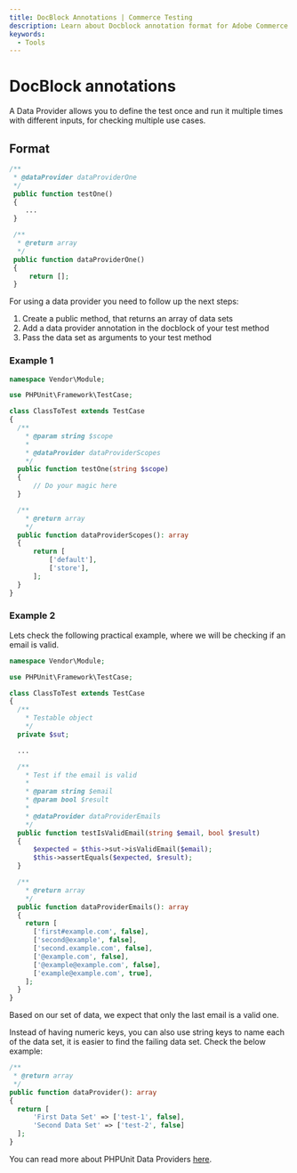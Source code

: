 ```yaml
---
title: DocBlock Annotations | Commerce Testing
description: Learn about Docblock annotation format for Adobe Commerce and Magento Open Source code.
keywords:
  - Tools
---
```


# DocBlock annotations

A Data Provider allows you to define the test once and run it multiple times with different inputs, for checking multiple use cases.

## Format

```php
/**
 * @dataProvider dataProviderOne
 */
 public function testOne()
 {
    ...
 }

 /**
  * @return array
  */
 public function dataProviderOne()
 {
     return [];
 }
```

For using a data provider you need to follow up the next steps:

1. Create a public method, that returns an array of data sets
1. Add a data provider annotation in the docblock of your test method
1. Pass the data set as arguments to your test method

### Example 1

```php
namespace Vendor\Module;

use PHPUnit\Framework\TestCase;

class ClassToTest extends TestCase
{
  /**
    * @param string $scope
    *
    * @dataProvider dataProviderScopes
    */
  public function testOne(string $scope)
  {
      // Do your magic here
  }

  /**
    * @return array
    */
  public function dataProviderScopes(): array
  {
      return [
          ['default'],
          ['store'],
      ];
  }
}
```

### Example 2

Lets check the following practical example, where we will be checking if an email is valid.

```php
namespace Vendor\Module;

use PHPUnit\Framework\TestCase;

class ClassToTest extends TestCase
{
  /**
    * Testable object
    */
  private $sut;

  ...

  /**
    * Test if the email is valid
    *
    * @param string $email
    * @param bool $result
    *
    * @dataProvider dataProviderEmails
    */
  public function testIsValidEmail(string $email, bool $result)
  {
      $expected = $this->sut->isValidEmail($email);
      $this->assertEquals($expected, $result);
  }

  /**
    * @return array
    */
  public function dataProviderEmails(): array
  {
    return [
      ['first#example.com', false],
      ['second@example', false],
      ['second.example.com', false],
      ['@example.com', false],
      ['@example@example.com', false],
      ['example@example.com', true],
    ];
  }
}
```

Based on our set of data, we expect that only the last email is a valid one.

Instead of having numeric keys, you can also use string keys to name each of the data set, it is easier to find the failing data set.
Check the below example:

```php
/**
 * @return array
 */
public function dataProvider(): array
{
  return [
      'First Data Set' => ['test-1', false],
      'Second Data Set' => ['test-2', false]
  ];
}
```

You can read more about PHPUnit Data Providers [here](https://docs.phpunit.de/en/9.6/writing-tests-for-phpunit.html#data-providers).
